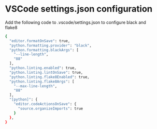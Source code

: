 # VSCode settings.json configuration

Add the following code to .vscode/settings.json to configure black and flake8

```sh
{
  "editor.formatOnSave": true,
  "python.formatting.provider": "black",
  "python.formatting.blackArgs": [
    "--line-length",
    "88"
  ],
  "python.linting.enabled": true,
  "python.linting.lintOnSave": true,
  "python.linting.flake8Enabled": true,
  "python.linting.flake8Args": [
    "--max-line-length",
    "88"
  ],
  "[python]": {
    "editor.codeActionsOnSave": {
      "source.organizeImports": true
    }
  },
}
```
